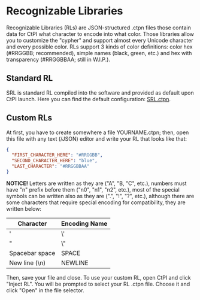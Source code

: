 # Recognizable Libraries

Recognizable Libraries (RLs) are JSON-structured .ctpn files those contain data for CtPI what character to encode into what color.
Those libraries allow you to customize the "cypher" and support almost every Unicode character and every possible color. RLs support
3 kinds of color definitions: color hex (#RRGGBB; recommended), simple names (black, green, etc.) and hex with transparency
(#RRGGBBAA; still in W.I.P.).

## Standard RL

SRL is standard RL compiled into the software and provided as default upon CtPI launch. Here you can find the default configuration: [SRL.ctpn](https://github.com/yaBobJonez/CtPI/blob/master/src/.data/SRL.ctpn).

## Custom RLs

At first, you have to create somewhere a file YOURNAME.ctpn; then, open this file with any text (/JSON) editor and write your RL
that looks like that:
```json
{
  "FIRST_CHARACTER_HERE": "#RRGGBB",
  "SECOND_CHARACTER_HERE": "blue",
  "LAST_CHARACTER": "#RRGGBBAA"
}
```
**NOTICE!**
Letters are written as they are ("A", "B, "C", etc.),
numbers must have "n" prefix before them ("n0", "n1", "n2", etc.),
most of the special symbols can be written also as they are (".", "!", "?", etc.),
although there are some characters that require special encoding for compatibility, they are written below:

Character | Encoding Name
----------|--------------
' | \\'
" | \\"
Spacebar space | SPACE
New line (\n) | NEWLINE

Then, save your file and close. To use your custom RL, open CtPI and click "Inject RL". You will be prompted to select your RL .ctpn file. Choose it and click "Open" in the file selector.
